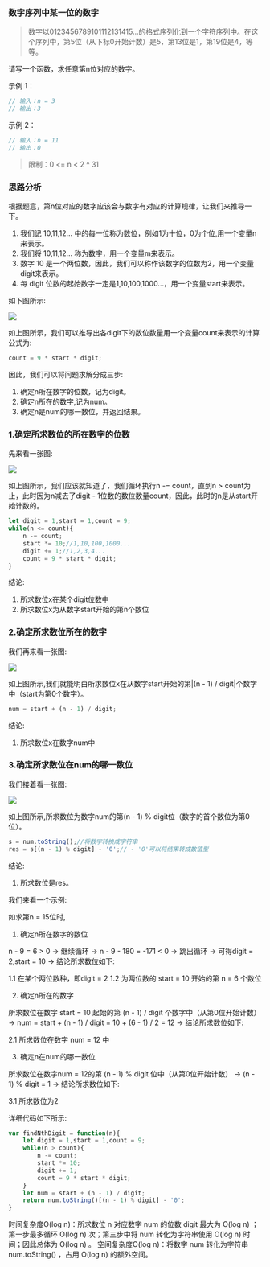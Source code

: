 ### 数字序列中某一位的数字

> 数字以0123456789101112131415…的格式序列化到一个字符序列中。在这个序列中，第5位（从下标0开始计数）是5，第13位是1，第19位是4，等等。

请写一个函数，求任意第n位对应的数字。

示例 1：

```js
// 输入：n = 3
// 输出：3
```

示例 2：

```js
// 输入：n = 11
// 输出：0
``` 


> 限制：0 <= n < 2 ^ 31

### 思路分析

根据题意，第n位对应的数字应该会与数字有对应的计算规律，让我们来推导一下。

1. 我们记 10,11,12... 中的每一位称为数位，例如1为十位，0为个位,用一个变量n来表示。
2. 我们将 10,11,12... 称为数字，用一个变量m来表示。
3. 数字 10 是一个两位数，因此，我们可以称作该数字的位数为2，用一个变量digit来表示。
4. 每 digit 位数的起始数字一定是1,10,100,1000...，用一个变量start来表示。

如下图所示:

![](../images/findNthNumber-1.png)

如上图所示，我们可以推导出各digit下的数位数量用一个变量count来表示的计算公式为:

```js
count = 9 * start * digit;
```

因此，我们可以将问题求解分成三步:

1. 确定n所在数字的位数，记为digit。
2. 确定n所在的数字,记为num。
3. 确定n是num的哪一数位，并返回结果。

### 1.确定所求数位的所在数字的位数

先来看一张图:

![](../images/findNthNumber-2.png)

如上图所示，我们应该就知道了，我们循环执行n -= count，直到n > count为止，此时因为n减去了digit - 1位数的数位数量count，因此，此时的n是从start开始计数的。

```js
let digit = 1,start = 1,count = 9;
while(n <= count){
    n -= count;
    start *= 10;//1,10,100,1000...
    digit += 1;//1,2,3,4...
    count = 9 * start * digit;
}
```

结论:

1. 所求数位x在某个digit位数中
2. 所求数位x为从数字start开始的第n个数位

### 2.确定所求数位所在的数字

我们再来看一张图:

![](../images/findNthNumber-3.png)

如上图所示,我们就能明白所求数位x在从数字start开始的第|(n - 1) / digit|个数字中（start为第0个数字）。

```js
num = start + (n - 1) / digit;
```

结论:

1. 所求数位x在数字num中

### 3.确定所求数位在num的哪一数位

我们接着看一张图:

![](../images/findNthNumber-4.png)

如上图所示,所求数位为数字num的第(n - 1) % digit位（数字的首个数位为第0位）。

```js
s = num.toString();//将数字转换成字符串
res = s[(n - 1) % digit] - '0';// - '0'可以将结果转成数值型
```

结论:

1. 所求数位是res。

我们来看一个示例:

如求第n = 15位时,

1. 确定n所在数字的数位

n - 9 = 6 > 0 -> 
继续循环 -> 
n - 9 - 180 = -171 < 0 -> 
跳出循环 -> 
可得digit = 2,start = 10 -> 
结论所求数位如下:

1.1 在某个两位数种，即digit = 2
1.2 为两位数的 start = 10 开始的第 n = 6 个数位

2. 确定n所在的数字

所求数位在数字 start = 10 起始的第 (n - 1) / digit 个数字中（从第0位开始计数） -> 
num = start + (n - 1) / digit = 10 + (6 - 1) / 2 = 12 -> 
结论所求数位如下:

2.1 所求数位在数字 num = 12 中

3. 确定n在num的哪一数位

所求数位在数字num = 12的第 (n - 1) % digit 位中（从第0位开始计数） -> 
(n - 1) % digit = 1 -> 
结论所求数位如下:

3.1 所求数位为2

详细代码如下所示:

```js
var findNthDigit = function(n){
    let digit = 1,start = 1,count = 9;
    while(n > count){
        n -= count;
        start *= 10;
        digit += 1;
        count = 9 * start * digit;
    }
    let num = start + (n - 1) / digit;
    return num.toString()[(n - 1) % digit] - '0';
}
```

时间复杂度O(log n)：所求数位 n 对应数字 num 的位数 digit 最大为 O(log n) ；第一步最多循环 O(log n) 次；第三步中将 num 转化为字符串使用 O(log n) 时间；因此总体为 O(log n) 。
空间复杂度O(log n)：将数字 num 转化为字符串 num.toString() ，占用 O(log n) 的额外空间。